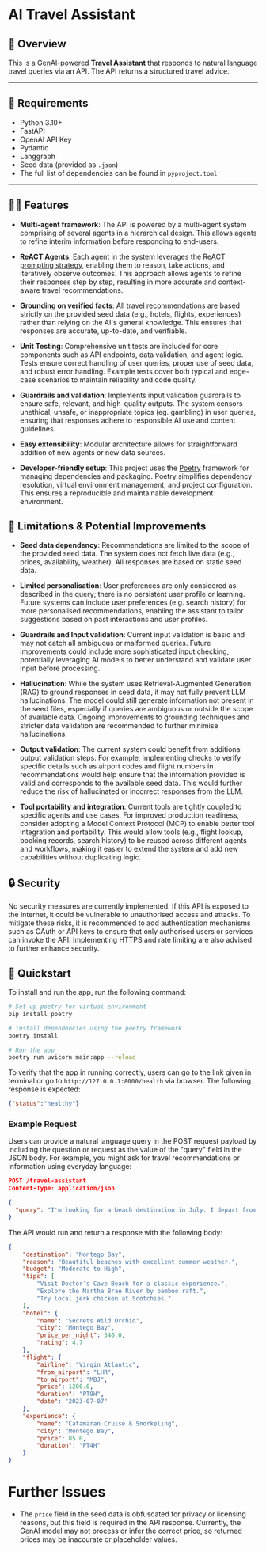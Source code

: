 # AI Travel Assistant

## 🧠 Overview

This is a GenAI-powered **Travel Assistant** that responds to natural language travel queries via an API. 
The API returns a structured travel advice.

---

## 📌 Requirements

- Python 3.10+
- FastAPI
- OpenAI API Key
- Pydantic
- Langgraph
- Seed data (provided as `.json`)
- The full list of dependencies can be found in `pyproject.toml`

---

## 💪🏽 Features

- **Multi-agent framework**: The API is powered by a multi-agent system comprising of several agents in a hierarchical design. This allows agents to refine interim information before responding to end-users.

- **ReACT Agents**: Each agent in the system leverages the [ReACT prompting strategy](https://www.ibm.com/think/topics/react-agent), enabling them to reason, take actions, and iteratively observe outcomes. This approach allows agents to refine their responses step by step, resulting in more accurate and context-aware travel recommendations.

- **Grounding on verified facts**: All travel recommendations are based strictly on the provided seed data (e.g., hotels, flights, experiences) rather than relying on the AI's general knowledge. This ensures that responses are accurate, up-to-date, and verifiable.

- **Unit Testing**: Comprehensive unit tests are included for core components such as API endpoints, data validation, and agent logic. Tests ensure correct handling of user queries, proper use of seed data, and robust error handling. Example tests cover both typical and edge-case scenarios to maintain reliability and code quality.

- **Guardrails and validation**: Implements input validation guardrails to ensure safe, relevant, and high-quality outputs. The system censors unethical, unsafe, or inappropriate topics (eg. gambling) in user queries, ensuring that responses adhere to responsible AI use and content guidelines. 

- **Easy extensibility**: Modular architecture allows for straightforward addition of new agents or new data sources.

- **Developer-friendly setup**: This project uses the [Poetry](https://python-poetry.org/) framework for managing dependencies and packaging. Poetry simplifies dependency resolution, virtual environment management, and project configuration. This ensures a reproducible and maintainable development environment.


## 🚨 Limitations & Potential Improvements

- **Seed data dependency**: Recommendations are limited to the scope of the provided seed data. The system does not fetch live data (e.g., prices, availability, weather). All responses are based on static seed data. 

- **Limited personalisation**: User preferences are only considered as described in the query; there is no persistent user profile or learning. Future systems can include user preferences (e.g. search history) for more personalised recommendations, enabling the assistant to tailor suggestions based on past interactions and user profiles.

- **Guardrails and Input validation**: Current input validation is basic and may not catch all ambiguous or malformed queries. Future improvements could include more sophisticated input checking, potentially leveraging AI models to better understand and validate user input before processing.

- **Hallucination**: While the system uses Retrieval-Augmented Generation (RAG) to ground responses in seed data, it may not fully prevent LLM hallucinations. The model could still generate information not present in the seed files, especially if queries are ambiguous or outside the scope of available data. Ongoing improvements to grounding techniques and stricter data validation are recommended to further minimise hallucinations.

- **Output validation**: The current system could benefit from additional output validation steps. For example, implementing checks to verify specific details such as airport codes and flight numbers in recommendations would help ensure that the information provided is valid and corresponds to the available seed data. This would further reduce the risk of hallucinated or incorrect responses from the LLM.

- **Tool portability and integration**: Current tools are tightly coupled to specific agents and use cases. For improved production readiness, consider adopting a Model Context Protocol (MCP) to enable better tool integration and portability. This would allow tools (e.g., flight lookup, booking records, search history) to be reused across different agents and workflows, making it easier to extend the system and add new capabilities without duplicating logic.



## 🔒 Security

No security measures are currently implemented. If this API is exposed to the internet, it could be vulnerable to unauthorised access and attacks. To mitigate these risks, it is recommended to add authentication mechanisms such as OAuth or API keys to ensure that only authorised users or services can invoke the API. Implementing HTTPS and rate limiting are also advised to further enhance security.


## 📌 Quickstart

To install and run the app, run the following command:

```bash
# Set up poetry for virtual environment
pip install poetry

# Install dependencies using the poetry framework
poetry install

# Run the app
poetry run uvicorn main:app --reload
```

To verify that the app in running correctly, users can go to the link given in terminal or go to `http://127.0.0.1:8000/health` via browser. The following response is expected:

```json
{"status":"healthy"}
```



### Example Request

Users can provide a natural language query in the POST request payload by including the question or request as the value of the "query" field in the JSON body. For example, you might ask for travel recommendations or information using everyday language:

```json
POST /travel-assistant
Content-Type: application/json

{
  "query": "I'm looking for a beach destination in July. I depart from London."
}
```

The API would run and return a response with the following body:

```json
{
    "destination": "Montego Bay",
    "reason": "Beautiful beaches with excellent summer weather.",
    "budget": "Moderate to High",
    "tips": [
        "Visit Doctor’s Cave Beach for a classic experience.",
        "Explore the Martha Brae River by bamboo raft.",
        "Try local jerk chicken at Scotchies."
    ],
    "hotel": {
        "name": "Secrets Wild Orchid",
        "city": "Montego Bay",
        "price_per_night": 340.0,
        "rating": 4.7
    },
    "flight": {
        "airline": "Virgin Atlantic",
        "from_airport": "LHR",
        "to_airport": "MBJ",
        "price": 1200.0,
        "duration": "PT9H",
        "date": "2023-07-07"
    },
    "experience": {
        "name": "Catamaran Cruise & Snorkeling",
        "city": "Montego Bay",
        "price": 85.0,
        "duration": "PT4H"
    }
}
```


# Further Issues

- The `price` field in the seed data is obfuscated for privacy or licensing reasons, but this field is required in the API response. Currently, the GenAI model may not process or infer the correct price, so returned prices may be inaccurate or placeholder values.


